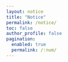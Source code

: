 ```yaml
---
layout: notice
title: "Notice"
permalink: /notice/
toc: false
author_profile: false
pagination:
  enabled: true
  permalink: /:num/
---
```


